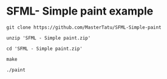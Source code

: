 # SFML- Simple paint example
``` git clone https://github.com/MasterTatu/SFML-Simple-paint ```

``` unzip 'SFML - Simple paint.zip' ```

``` cd 'SFML - Simple paint.zip' ```

``` make ```

``` ./paint ```
